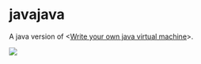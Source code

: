 # javajava
A java version of <[Write your own java virtual machine][1]>.

![](https://images-cn.ssl-images-amazon.com/images/I/61RSWpv9NKL.jpg)

[1]: https://www.amazon.com/Write-their-Virtual-Machine-Chinese/dp/7111534131/ref=sr_1_fkmr0_2?ie=UTF8&qid=1489912999&sr=8-2-fkmr0&keywords=write+your+own+java+virtual+machine
